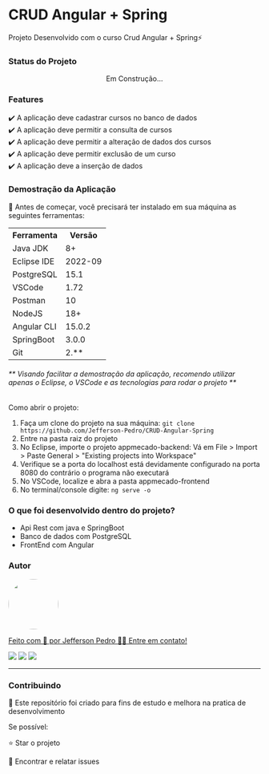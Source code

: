<h1> CRUD Angular + Spring</h1>
<p> Projeto Desenvolvido com o curso Crud Angular + Spring⚡</p>

<h3>Status do Projeto</h3>
<p align="center"> Em Construção...</p>

<h3>Features</h3>

✔️ A aplicação deve cadastrar cursos no banco de dados <br>
✔️ A aplicação deve permitir a consulta de cursos<br>
✔️ A aplicação deve permitir a alteração de dados dos cursos<br>
✔️ A aplicação deve permitir exclusão de um curso <br>
✔️ A aplicação deve a inserção de dados <br>

<h3>Demostração da Aplicação</h3>
<p>🚨 Antes de começar, você precisará ter instalado em sua máquina as seguintes ferramentas:</p>
<table>
<tr>
	<th>Ferramenta</th>
	<th>Versão</th>
</tr>
<tr>
	<td>Java JDK</td>
	<td>8+</td>
</tr>
<tr>
	<td>Eclipse IDE</td>
	<td>2022-09</td>
</tr>
<tr>
	<td>PostgreSQL</td>
	<td>15.1</td>
</tr>
<tr>
	<td>VSCode</td>
	<td>1.72</td>
</tr>
<tr>
	<td>Postman</td>
	<td>10</td>
</tr>
	<td>NodeJS</td>
	<td>18+</td>
</tr>
<tr>
	<td>Angular CLI</td>
	<td>15.0.2</td>
</tr>
<tr>
	<td>SpringBoot</td>
	<td>3.0.0</td>
</tr>
<tr>
	<td>Git</td>
	<td>2.**</td>
</tr>

</table>

<h6>** Visando facilitar a demostração da aplicação, recomendo utilizar apenas o Eclipse, o VSCode e as tecnologias para rodar o projeto **</h6>

Como abrir o projeto:
<ol>
	<li>Faça um clone do projeto na sua máquina: <code>git clone https://github.com/Jefferson-Pedro/CRUD-Angular-Spring </code></li>
	<li>Entre na pasta raiz do projeto</li> 
	<li>No Eclipse, importe o projeto appmecado-backend: Vá em File > Import > Paste General > "Existing projects into Workspace"</li>
	<li>Verifique se a porta do localhost está devidamente configurado na porta 8080 do contrário o programa não executará</li>
	<li>No VSCode, localize e abra a pasta appmecado-frontend </li>
	<li>No terminal/console digite: <code>ng serve -o</code> </li>
</ol>

<h3>O que foi desenvolvido dentro do projeto?</h3>
<ul>
<li>Api Rest com java e SpringBoot</li>
<li>Banco de dados com PostgreSQL</li>
<li>FrontEnd com Angular</li>
</ul>

<h3>Autor</h3>

<a href="https://www.linkedin.com/in/jefferson-pedro-8a6264b9/">
 <img style="border-radius: 50%;" src="https://instagram.fcaw1-1.fna.fbcdn.net/v/t51.2885-19/174045253_1450802445260114_8761660112676779592_n.jpg?stp=dst-jpg_s150x150&_nc_ht=instagram.fcaw1-1.fna.fbcdn.net&_nc_cat=102&_nc_ohc=_sp_NTIyS9gAX8g9js2&edm=ABmJApABAAAA&ccb=7-5&oh=00_AT-9VV6aoZMGuDrwM3n0w6lJzZQZEWwU-ZwgpFj-mNHTWQ&oe=63449AD4&_nc_sid=6136e7" width="100px;" alt=""/>
 <br />

Feito com 💙 por Jefferson Pedro 👋🏽 Entre em contato!

<a href="https://www.instagram.com/jefferson.pedro25" target="_blank"><img src="https://img.shields.io/badge/-Instagram-%23E4405F?style=for-the-badge&logo=instagram&logoColor=white" target="_blank"></a>
<a href = "mailto:jeffersonpedro05@gmail.com"><img src="https://img.shields.io/badge/-Gmail-%23333?style=for-the-badge&logo=gmail&logoColor=white" target="_blank"></a>
<a href="https://www.linkedin.com/in/jefferson-pedro-8a6264b9" target="_blank"><img src="https://img.shields.io/badge/-LinkedIn-%230077B5?style=for-the-badge&logo=linkedin&logoColor=white" target="_blank"></a> 

<hr>

<h3>Contribuindo</h3>

🚀 Este repositório foi criado para fins de estudo e melhora na pratica de desenvolvimento <br>

Se possível:

⭐️  Star o projeto

🐛 Encontrar e relatar issues

